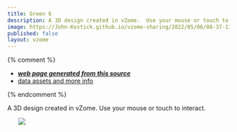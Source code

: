 ```yaml
---
title: Green 6
description: A 3D design created in vZome.  Use your mouse or touch to interact.
image: https://John-Kostick.github.io/vzome-sharing/2022/05/06/08-37-11-Green-6/Green-6.png
published: false
layout: vzome
---
```


{% comment %}
 - [***web page generated from this source***](<https://John-Kostick.github.io/vzome-sharing/2022/05/06/Green-6-08-37-11.html>)
 - [data assets and more info](<https://github.com/John-Kostick/vzome-sharing/tree/main/2022/05/06/08-37-11-Green-6/>)
 
{% endcomment %}

A 3D design created in vZome.  Use your mouse or touch to interact.

<vzome-viewer style="width: 87%; height: 60vh; margin: 5%"
       src="https://John-Kostick.github.io/vzome-sharing/2022/05/06/08-37-11-Green-6/Green-6.vZome" >
  <img src="https://John-Kostick.github.io/vzome-sharing/2022/05/06/08-37-11-Green-6/Green-6.png" />
</vzome-viewer>